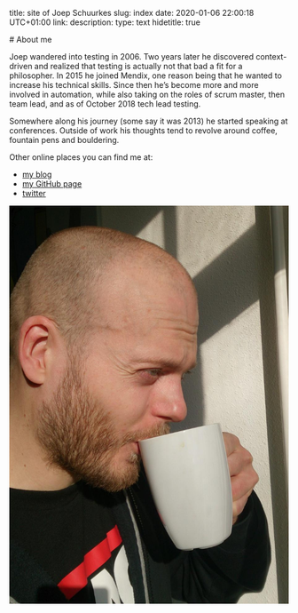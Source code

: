 title: site of Joep Schuurkes
slug: index
date: 2020-01-06 22:00:18 UTC+01:00
link: 
description: 
type: text
hidetitle: true


<div markdown="1" class="flex">

<div markdown="1" class="left">
# About me

Joep wandered into testing in 2006. Two years later he discovered context-driven and realized that testing is actually not that bad a fit for a philosopher. In 2015 he joined Mendix, one reason being that he wanted to increase his technical skills. Since then he’s become more and more involved in automation, while also taking on the roles of scrum master, then team lead, and as of October 2018 tech lead testing.

Somewhere along his journey (some say it was 2013) he started speaking at conferences. Outside of work his thoughts tend to revolve around coffee, fountain pens and bouldering.

Other online places you can find me at:

- [my blog](https://testingcurve.wordpress.com)
- [my GitHub page](https://github.com/j19sch)
- [twitter](https://twitter.com/j19sch)
</div>

![Joep drinking coffee](/images/joep-coffee.jpg)


</div>
